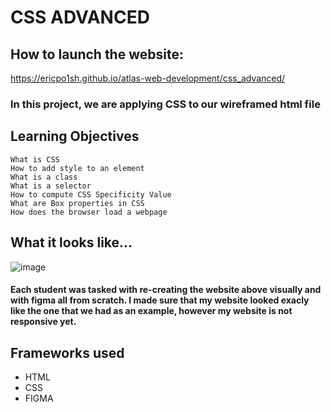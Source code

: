 # CSS ADVANCED

## How to launch the website:
https://ericpo1sh.github.io/atlas-web-development/css_advanced/

### In this project, we are applying CSS to our wireframed html file

## Learning Objectives

    What is CSS
    How to add style to an element
    What is a class
    What is a selector
    How to compute CSS Specificity Value
    What are Box properties in CSS
    How does the browser load a webpage

## What it looks like... 
![image](https://github.com/ericpo1sh/atlas-web-development/assets/126730794/6f116662-4038-41d8-90e3-1484608c39a7)
#### Each student was tasked with re-creating the website above visually and with figma all from scratch. I made sure that my website looked exacly like the one that we had as an example, however my website is not responsive yet.

## Frameworks used
- HTML
- CSS
- FIGMA
 
